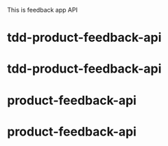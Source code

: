 This is feedback app API
# tdd-product-feedback-api
# tdd-product-feedback-api
# product-feedback-api
# product-feedback-api
